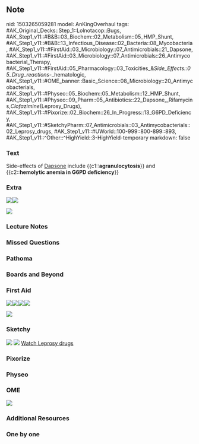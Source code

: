 ## Note
nid: 1503265059281
model: AnKingOverhaul
tags: #AK_Original_Decks::Step_1::Lolnotacop::Bugs, #AK_Step1_v11::#B&B::03_Biochem::02_Metabolism::05_HMP_Shunt, #AK_Step1_v11::#B&B::13_Infectious_Disease::02_Bacteria::08_Mycobacteria, #AK_Step1_v11::#FirstAid::03_Microbiology::07_Antimicrobials::21_Dapsone, #AK_Step1_v11::#FirstAid::03_Microbiology::07_Antimicrobials::26_Antimycobacterial_Therapy, #AK_Step1_v11::#FirstAid::05_Pharmacology::03_Toxicities_&_Side_Effects::05_Drug_reactions_-_hematologic, #AK_Step1_v11::#OME_banner::Basic_Science::08_Microbiology::20_Antimycobacterials, #AK_Step1_v11::#Physeo::05_Biochem::05_Metabolism::12_HMP_Shunt, #AK_Step1_v11::#Physeo::09_Pharm::05_Antibiotics::22_Dapsone,_Rifamycins,_Clofazimine_(Leprosy_Drugs), #AK_Step1_v11::#Pixorize::02_Biochem::26_In_Progress::13_G6PD_Deficiency, #AK_Step1_v11::#SketchyPharm::07_Antimicrobials::03_Antimycobacterials::02_Leprosy_drugs, #AK_Step1_v11::#UWorld::100-999::800-899::893, #AK_Step1_v11::^Other::^HighYield::3-HighYield-temporary
markdown: false

### Text
Side-effects of <u>Dapsone</u> include
{{c1::<b>agranulocytosis</b>}} and {{c2::<b>hemolytic anemia in
G6PD deficiency</b>}}

### Extra
<img src="paste-89481348645231.jpg"><img src=
"paste-90310277333396.jpg">
<div><img src="paste-22604412879247.jpg"></div>

### Lecture Notes


### Missed Questions


### Pathoma


### Boards and Beyond


### First Aid
<img src="paste-39784282062851%20(1).jpg"><img src=
"paste-443025876582403.jpg"><img src=
"paste-450018083340291.jpg"><img src="paste-342308893491203.jpg">
<div><img src="paste-181475253157891.jpg"></div>

### Sketchy
<img src="paste-240887535763457.jpg" class="resizer"> <img src=
"paste-c8ba0222f1f396b6f1a91ecf9a7098b085479aa7.png" class=
"resizer"> <a href=
"https://dashboard.sketchy.com/study/medical/courses/medical-pharmacology/units/medical-pharmacology-antimicrobials/videos/medical-pharmacology-antimicrobials-antimycobacterials-leprosy-drugs?utm_source=anki&utm_medium=partnership&utm_campaign=february_update&utm_content=medical">
Watch Leprosy drugs</a>

### Pixorize


### Physeo


### OME
<div class="ome-widget">
  <a href=
  "https://onlinemeded.org/spa/microbiology/antimycobacterials/acquire?ref=anki">
  <img src="_OME_AnkiFlashcards_Lesson_4.png"></a>
</div>

### Additional Resources


### One by one


